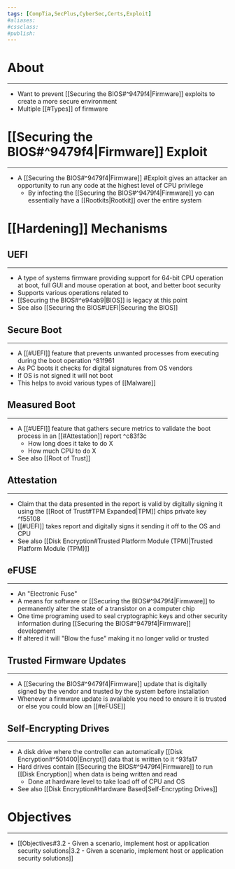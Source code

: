 ```yaml
---
tags: [CompTia,SecPlus,CyberSec,Certs,Exploit]
#aliases:
#cssclass:
#publish:
---
```


# About
---
- Want to prevent [[Securing the BIOS#^9479f4|Firmware]] exploits to create a more secure environment
- Multiple [[#Types]] of firmware

# [[Securing the BIOS#^9479f4|Firmware]] Exploit
---
- A [[Securing the BIOS#^9479f4|Firmware]] #Exploit gives an attacker an opportunity to run any code at the highest level of CPU privilege
	- By infecting the [[Securing the BIOS#^9479f4|Firmware]] yo can essentially have a [[Rootkits|Rootkit]] over the entire system

# [[Hardening]] Mechanisms

## UEFI
---
- A type of systems firmware providing support for 64-bit CPU operation at boot, full GUI and mouse operation at boot, and better boot security
- Supports various operations related to
- [[Securing the BIOS#^e94ab9|BIOS]] is legacy at this point
- See also [[Securing the BIOS#UEFI|Securing the BIOS]]

## Secure Boot
---
- A [[#UEFI]] feature that prevents unwanted processes from executing during the boot operation ^81f961
- As PC boots it checks for digital signatures from OS vendors
- If OS is not signed it will not boot
- This helps to avoid various types of [[Malware]]

## Measured Boot
---
- A [[#UEFI]] feature that gathers secure metrics to validate the boot process in an [[#Attestation]] report ^c83f3c
	- How long does it take to do X
	- How much CPU to do X
- See also [[Root of Trust]]

## Attestation
---
- Claim that the data presented in the report is valid by digitally signing it using the [[Root of Trust#TPM Expanded|TPM]] chips private key ^f55108
- [[#UEFI]] takes report and digitally signs it sending it off to the OS and CPU
- See also [[Disk Encryption#Trusted Platform Module (TPM)|Trusted Platform Module (TPM)]]

## eFUSE
---
- An "Electronic Fuse"
- A means for software or [[Securing the BIOS#^9479f4|Firmware]] to permanently alter the state of a transistor on a computer chip
- One time programing used to seal cryptographic keys and other security information during [[Securing the BIOS#^9479f4|Firmware]] development
- If altered it will "Blow the fuse" making it no longer valid or trusted

## Trusted Firmware Updates
---
- A [[Securing the BIOS#^9479f4|Firmware]] update that is digitally signed by the vendor and trusted by the system before installation
- Whenever a firmware update is available you need to ensure it is trusted or else you could blow an [[#eFUSE]]

## Self-Encrypting Drives
---
- A disk drive where the controller can automatically [[Disk Encryption#^501400|Encrypt]] data that is written to it ^93fa17
- Hard drives contain [[Securing the BIOS#^9479f4|Firmware]] to run [[Disk Encryption]] when data is being written and read
	- Done at hardware level to take load off of CPU and OS
- See also [[Disk Encryption#Hardware Based|Self-Encrypting Drives]]

# Objectives
---
- [[Objectives#3.2 - Given a scenario, implement host or application security solutions|3.2 - Given a scenario, implement host or application security solutions]]
